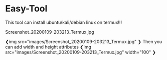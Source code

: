 # Easy-Tool
This tool can install ubuntu/kali/debian linux on termux!!!

Screenshot_20200109-203213_Termux.jpg


❮img src="images/Screenshot_20200109-203213_Termux.jpg" ❯
Then you can add width and height attributes
❮img src="images/Screenshot_20200109-203213_Termux.jpg" width="100" ❯
